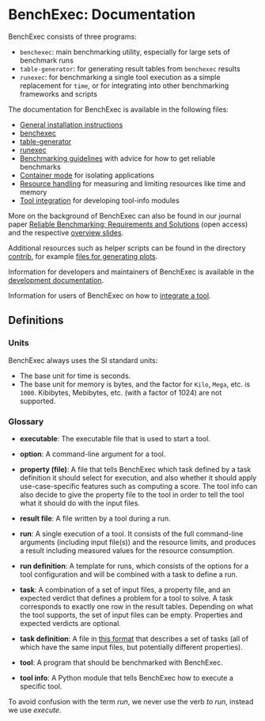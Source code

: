 <!--
This file is part of BenchExec, a framework for reliable benchmarking:
https://github.com/sosy-lab/benchexec

SPDX-FileCopyrightText: 2007-2020 Dirk Beyer <https://www.sosy-lab.org>

SPDX-License-Identifier: Apache-2.0
-->

# BenchExec: Documentation

BenchExec consists of three programs:

- `benchexec`: main benchmarking utility, especially for large sets of benchmark runs
- `table-generator`: for generating result tables from `benchexec` results
- `runexec`: for benchmarking a single tool execution as a simple replacement for `time`,
  or for integrating into other benchmarking frameworks and scripts

The documentation for BenchExec is available in the following files:

- [General installation instructions](INSTALL.md)
- [benchexec](benchexec.md)
- [table-generator](table-generator.md)
- [runexec](runexec.md)
- [Benchmarking guidelines](benchmarking.md) with advice for how to get reliable benchmarks
- [Container mode](container.md) for isolating applications
- [Resource handling](resources.md) for measuring and limiting resources like time and memory
- [Tool integration](tool-integration.md) for developing tool-info modules

More on the background of BenchExec can also be found in our journal paper
[Reliable Benchmarking: Requirements and Solutions](https://doi.org/10.1007/s10009-017-0469-y) (open access)
and the respective [overview slides](https://www.sosy-lab.org/research/prs/Latest_ReliableBenchmarking.pdf).

Additional resources such as helper scripts can be found in the directory [contrib](../contrib),
for example [files for generating plots](../contrib/plots/README.md).

Information for developers and maintainers of BenchExec is available
in the [development documentation](DEVELOPMENT.md).

Information for users of BenchExec on how to [integrate a tool](tool-integration.md).


## Definitions

### Units

BenchExec always uses the SI standard units:
- The base unit for time is seconds.
- The base unit for memory is bytes, and the factor for `Kilo`, `Mega`, etc. is `1000`.
  Kibibytes, Mebibytes, etc. (with a factor of 1024) are not supported.

### Glossary

- **executable**: The executable file that is used to start a tool.

- **option**: A command-line argument for a tool.

- **property (file)**: A file that tells BenchExec which task
  defined by a task definition it should select for execution,
  and also whether it should apply use-case-specific features
  such as computing a score.
  The tool info can also decide to give the property file to the tool
  in order to tell the tool what it should do with the input files.

- **result file**: A file written by a tool during a run.

- **run**: A single execution of a tool.
  It consists of the full command-line arguments (including input file(s))
  and the resource limits,
  and produces a result including measured values for the resource consumption.

- **run definition**: A template for runs,
  which consists of the options for a tool configuration
  and will be combined with a task to define a run.

- **task**: A combination of a set of input files, a property file, and an expected verdict
  that defines a problem for a tool to solve.
  A task corresponds to exactly one row in the result tables.
  Depending on what the tool supports, the set of input files can be empty.
  Properties and expected verdicts are optional.

- **task definition**: A file in [this format](https://gitlab.com/sosy-lab/benchmarking/task-definition-format)
  that describes a set of tasks
  (all of which have the same input files, but potentially different properties).

- **tool**: A program that should be benchmarked with BenchExec.

- **tool info**: A Python module that tells BenchExec how to execute a specific tool.

To avoid confusion with the term *run*, we never use the verb *to run*,
instead we use *execute*.
